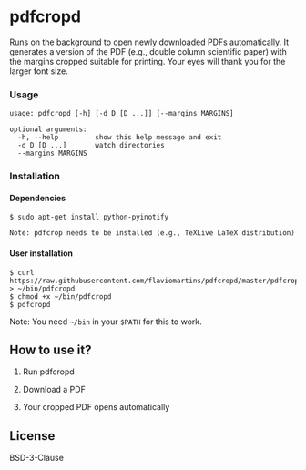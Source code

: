 # pdfcropd

Runs on the background to open newly downloaded PDFs automatically.
It generates a version of the PDF (e.g., double column scientific paper) with the margins cropped suitable for printing.
Your eyes will thank you for the larger font size.

### Usage

```
usage: pdfcropd [-h] [-d D [D ...]] [--margins MARGINS]

optional arguments:
  -h, --help         show this help message and exit
  -d D [D ...]       watch directories
  --margins MARGINS
```

### Installation

#### Dependencies

    $ sudo apt-get install python-pyinotify
    
    Note: pdfcrop needs to be installed (e.g., TeXLive LaTeX distribution)
    
#### User installation

    $ curl https://raw.githubusercontent.com/flaviomartins/pdfcropd/master/pdfcropd > ~/bin/pdfcropd
    $ chmod +x ~/bin/pdfcropd
    $ pdfcropd

Note: You need `~/bin` in your `$PATH` for this to work.

## How to use it?

1. Run pdfcropd

2. Download a PDF

3. Your cropped PDF opens automatically

## License

BSD-3-Clause